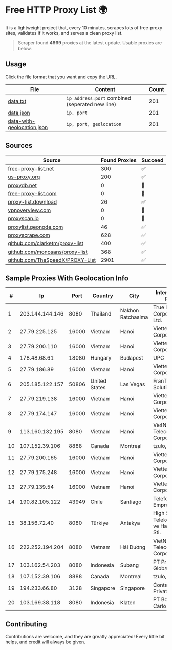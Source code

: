 
# Free HTTP Proxy List 🌍

It is a lightweight project that, every 10 minutes, scrapes lots of free-proxy sites, validates if it works, and serves a clean proxy list.


> Scraper found **4869** proxies at the latest update. Usable proxies are below.

## Usage

Click the file format that you want and copy the URL.


|File|Content|Count|
|----|-------|-----|
|[data.txt](https://raw.githubusercontent.com/themiralay/Proxy-List-World/master/data.txt)|`ip_address:port` combined (seperated new line)|201|
|[data.json](https://raw.githubusercontent.com/themiralay/Proxy-List-World/master/data.json)|`ip, port`|201|
|[data-with-geolocation.json](https://raw.githubusercontent.com/themiralay/Proxy-List-World/master/data-with-geolocation.json)|`ip, port, geolocation`|201|

## Sources

|Source|Found Proxies|Succeed|
|------|-------------|-------|
|[free-proxy-list.net](https://free-proxy-list.net)|300|✅|
|[us-proxy.org](https://www.us-proxy.org)|200|✅|
|[proxydb.net](http://proxydb.net)|0|🚫|
|[free-proxy-list.com](https://free-proxy-list.com/?page=&port=&type%5B%5D=http&type%5B%5D=https&up_time=0&search=Search)|0|🚫|
|[proxy-list.download](https://www.proxy-list.download/HTTP)|26|✅|
|[vpnoverview.com](https://vpnoverview.com/privacy/anonymous-browsing/free-proxy-servers)|0|🚫|
|[proxyscan.io](https://www.proxyscan.io)|0|🚫|
|[proxylist.geonode.com](https://proxylist.geonode.com/api/proxy-list?limit=300&page=1&sort_by=lastChecked&sort_type=desc&protocols=http,https)|46|✅|
|[proxyscrape.com](https://api.proxyscrape.com/v2/?request=displayproxies&protocol=http&timeout=10000&country=all&ssl=all&anonymity=all)|628|✅|
|[github.com/clarketm/proxy-list](https://raw.githubusercontent.com/clarketm/proxy-list/master/proxy-list-raw.txt)|400|✅|
|[github.com/monosans/proxy-list](https://raw.githubusercontent.com/monosans/proxy-list/main/proxies/http.txt)|368|✅|
|[github.com/TheSpeedX/PROXY-List](https://raw.githubusercontent.com/TheSpeedX/PROXY-List/master/http.txt)|2901|✅|


## Sample Proxies With Geolocation Info

|#|Ip|Port|Country|City|Internet Service Provider|
|-|--|----|-------|----|-------------------------|
|1|203.144.144.146|8080|Thailand|Nakhon Ratchasima|True Internet Corporation CO. Ltd.|
|2|27.79.225.125|16000|Vietnam|Hanoi|Viettel Corporation|
|3|27.79.200.110|16000|Vietnam|Hanoi|Viettel Corporation|
|4|178.48.68.61|18080|Hungary|Budapest|UPC|
|5|27.79.186.89|16000|Vietnam|Hanoi|Viettel Corporation|
|6|205.185.122.157|50806|United States|Las Vegas|FranTech Solutions|
|7|27.79.219.138|16000|Vietnam|Hanoi|Viettel Corporation|
|8|27.79.174.147|16000|Vietnam|Hanoi|Viettel Corporation|
|9|113.160.132.195|8080|Vietnam|Hanoi|VietNam Post and Telecom Corporation|
|10|107.152.39.106|8888|Canada|Montreal|tzulo, inc.|
|11|27.79.200.165|16000|Vietnam|Hanoi|Viettel Corporation|
|12|27.79.175.248|16000|Vietnam|Hanoi|Viettel Corporation|
|13|27.79.139.54|16000|Vietnam|Hanoi|Viettel Corporation|
|14|190.82.105.122|43949|Chile|Santiago|Telefonica Empresas|
|15|38.156.72.40|8080|Türkiye|Antakya|High Speed Telekomunikasyon ve Hab. Hiz. Ltd. Sti.|
|16|222.252.194.204|8080|Vietnam|Hải Dương|VietNam Post and Telecom Corporation|
|17|103.162.54.203|8080|Indonesia|Subang|PT Pratama Asia Globalindo|
|18|107.152.39.106|8888|Canada|Montreal|tzulo, inc.|
|19|194.233.66.80|3128|Singapore|Singapore|Contabo Asia Private Limited|
|20|103.169.38.118|8080|Indonesia|Klaten|PT Boombas Carlo Medianet|



## Contributing

Contributions are welcome, and they are greatly appreciated! Every
little bit helps, and credit will always be given.

